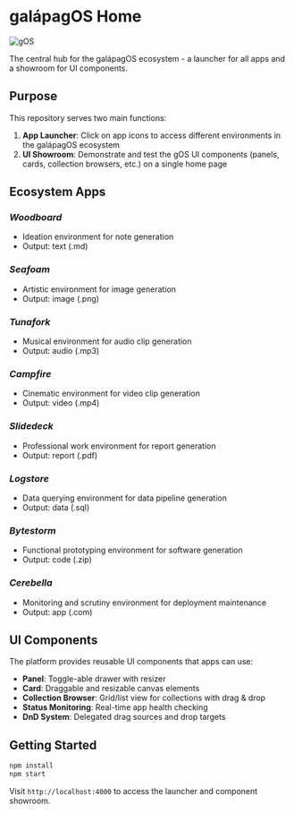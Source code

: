 # galápagOS Home

![gOS](assets/gOS.png)

The central hub for the galápagOS ecosystem - a launcher for all apps and a showroom for UI components.

## Purpose

This repository serves two main functions:

1. **App Launcher**: Click on app icons to access different environments in the galápagOS ecosystem
2. **UI Showroom**: Demonstrate and test the gOS UI components (panels, cards, collection browsers, etc.) on a single home page

## Ecosystem Apps

### ***Woodboard***
- Ideation environment for note generation
- Output: text (.md)

### ***Seafoam***
- Artistic environment for image generation
- Output: image (.png)

### ***Tunafork***
- Musical environment for audio clip generation
- Output: audio (.mp3)

### ***Campfire***
- Cinematic environment for video clip generation
- Output: video (.mp4)

### ***Slidedeck***
- Professional work environment for report generation
- Output: report (.pdf)

### ***Logstore***
- Data querying environment for data pipeline generation
- Output: data (.sql)

### ***Bytestorm***
- Functional prototyping environment for software generation
- Output: code (.zip)

### ***Cerebella***
- Monitoring and scrutiny environment for deployment maintenance
- Output: app (.com)

## UI Components

The platform provides reusable UI components that apps can use:

- **Panel**: Toggle-able drawer with resizer
- **Card**: Draggable and resizable canvas elements
- **Collection Browser**: Grid/list view for collections with drag & drop
- **Status Monitoring**: Real-time app health checking
- **DnD System**: Delegated drag sources and drop targets

## Getting Started

```bash
npm install
npm start
```

Visit `http://localhost:4000` to access the launcher and component showroom.
